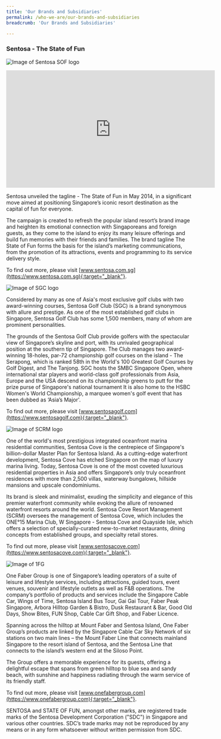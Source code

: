 ```yaml
---
title: 'Our Brands and Subsidiaries'
permalink: /who-we-are/our-brands-and-subsidiaries
breadcrumb: 'Our Brands and Subsidiaries'

---
```



### **Sentosa - The State of Fun**

![Image of Sentosa SOF logo](/images/who-we-are/our-brands/SENTOSA_SOF_LOGO_ORANGE.png)
  
<iframe width="560" height="315" src="https://www.youtube.com/embed/Gprw9KKS32s" frameborder="0" allow="accelerometer; autoplay; encrypted-media; gyroscope; picture-in-picture" allowfullscreen></iframe>

Sentosa unveiled the tagline - The State of Fun in May 2014, in a significant move aimed at positioning Singapore’s iconic resort destination as the capital of fun for everyone.

The campaign is created to refresh the popular island resort’s brand image and heighten its emotional connection with Singaporeans and foreign guests, as they come to the island to enjoy its many leisure offerings and build fun memories with their friends and families.
The brand tagline The State of Fun forms the basis for the island’s marketing communications, from the promotion of its attractions, events and programming to its service delivery style.

To find out more, please visit [www.sentosa.com.sg](https://www.sentosa.com.sg){:target="_blank"}.

![Image of SGC logo](/images/who-we-are/our-brands/OurBrands-SentosaGolf.png)

Considered by many as one of Asia's most exclusive golf clubs with two award-winning courses, Sentosa Golf Club (SGC) is a brand synonymous with allure and prestige. As one of the most established golf clubs in Singapore, Sentosa Golf Club has some 1,500 members, many of whom are prominent personalities.

The grounds of the Sentosa Golf Club provide golfers with the spectacular view of Singapore’s skyline and port, with its unrivaled geographical position at the southern tip of Singapore. The Club manages two award-winning 18-holes, par-72 championship golf courses on the island - The Serapong, which is ranked 58th in the World's 100 Greatest Golf Courses by Golf Digest, and The Tanjong. SGC hosts the SMBC Singapore Open, where international star players and world-class golf professionals from Asia, Europe and the USA descend on its championship greens to putt for the prize purse of Singapore's national tournament It is also home to the HSBC Women's World Championship, a marquee women's golf event that has been dubbed as ‘Asia’s Major'.

To find out more, please visit [www.sentosagolf.com](https://www.sentosagolf.com){:target="_blank"}.

![Image of SCRM logo](/images/who-we-are/our-brands/OurBrands-SentosaCove.jpg)

One of the world's most prestigious integrated oceanfront marina residential communities, Sentosa Cove is the centrepiece of Singapore's billion-dollar Master Plan for Sentosa Island. As a cutting-edge waterfront development, Sentosa Cove has etched Singapore on the map of luxury marina living. Today, Sentosa Cove is one of the most coveted luxurious residential properties in Asia and offers Singapore’s only truly oceanfront residences with more than 2,500 villas, waterway bungalows, hillside mansions and upscale condominiums.

Its brand is sleek and minimalist, exuding the simplicity and elegance of this premier waterfront community while evoking the allure of renowned waterfront resorts around the world. Sentosa Cove Resort Management (SCRM) oversees the management of Sentosa Cove, which includes the ONE°15 Marina Club, W Singapore - Sentosa Cove and Quayside Isle, which offers a selection of specially-curated new-to-market restaurants, dining concepts from established groups, and specialty retail stores.

To find out more, please visit [www.sentosacove.com](https://www.sentosacove.com){:target="_blank"}.

![Image of 1FG](/images/who-we-are/our-brands/OurBrands-1FG.png)

One Faber Group is one of Singapore’s leading operators of a suite of leisure and lifestyle services, including attractions, guided tours, event venues, souvenir and lifestyle outlets as well as F&B operations. The company’s portfolio of products and services include the Singapore Cable Car, Wings of Time, Sentosa Island Bus Tour, Gai Gai Tour, Faber Peak Singapore, Arbora Hilltop Garden & Bistro, Dusk Restaurant & Bar, Good Old Days, Show Bites, FUN Shop, Cable Car Gift Shop, and Faber Licence.

Spanning across the hilltop at Mount Faber and Sentosa Island, One Faber Group’s products are linked by the Singapore Cable Car Sky Network of six stations on two main lines – the Mount Faber Line that connects mainland Singapore to the resort island of Sentosa, and the Sentosa Line that connects to the island’s western end at the Siloso Point.

The Group offers a memorable experience for its guests, offering a delightful escape that spans from green hilltop to blue sea and sandy beach, with sunshine and happiness radiating through the warm service of its friendly staff.

To find out more, please visit [www.onefabergroup.com](https://www.onefabergroup.com){:target="_blank"}.

SENTOSA and STATE OF FUN, amongst other marks, are registered trade marks of the Sentosa Development Corporation ("SDC") in Singapore and various other countries. SDC’s trade marks may not be reproduced by any means or in any form whatsoever without written permission from SDC.
